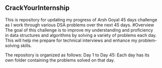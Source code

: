 ## CrackYourInternship
This is repository for updating my progress of Arsh Goyal 45 days challenge as I work through various DSA problems over the next 45 days.
#Overview
The goal of this challenge is to improve my understanding and proficiency in data structures and algorithms by solving a variety of problems each day. This will help me prepare for technical interviews and enhance my problem-solving skills.

The repository is organized as follows: Day 1 to Day 45: Each day has its own folder containing the problems solved on that day.
